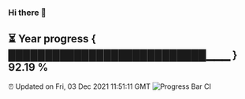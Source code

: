 ### Hi there 👋
⏳ Year progress { ███████████████████████████▁▁▁ } 92.19 %
---
⏰ Updated on Fri, 03 Dec 2021 11:51:11 GMT
![Progress Bar CI](https://github.com/liununu/liununu/workflows/Progress%20Bar%20CI/badge.svg)
